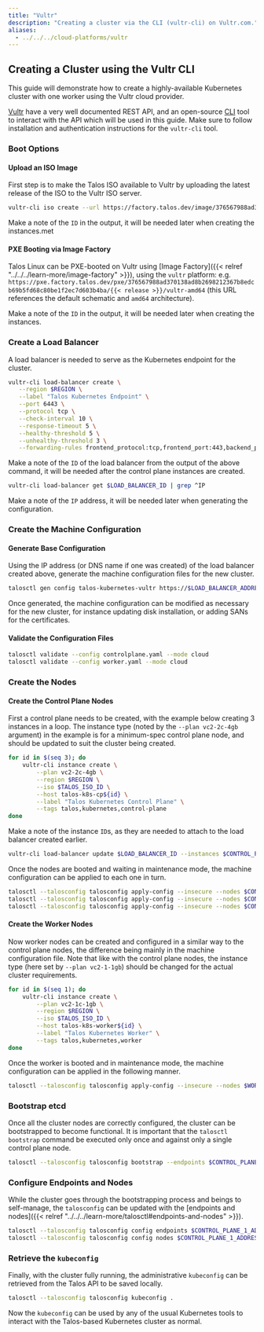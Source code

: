 ```yaml
---
title: "Vultr"
description: "Creating a cluster via the CLI (vultr-cli) on Vultr.com."
aliases:
  - ../../../cloud-platforms/vultr
---
```


## Creating a Cluster using the Vultr CLI

This guide will demonstrate how to create a highly-available Kubernetes cluster with one worker using the Vultr cloud provider.

[Vultr](https://www.vultr.com/) have a very well documented REST API, and an open-source [CLI](https://github.com/vultr/vultr-cli) tool to interact with the API which will be used in this guide.
Make sure to follow installation and authentication instructions for the `vultr-cli` tool.

### Boot Options

#### Upload an ISO Image

First step is to make the Talos ISO available to Vultr by uploading the latest release of the ISO to the Vultr ISO server.

```bash
vultr-cli iso create --url https://factory.talos.dev/image/376567988ad370138ad8b2698212367b8edcb69b5fd68c80be1f2ec7d603b4ba/{{< release >}}vultr-amd64.iso
```

Make a note of the `ID` in the output, it will be needed later when creating the instances.met

#### PXE Booting via Image Factory

Talos Linux can be PXE-booted on Vultr using [Image Factory]({{< relref "../../../learn-more/image-factory" >}}), using the `vultr` platform: e.g.
`https://pxe.factory.talos.dev/pxe/376567988ad370138ad8b2698212367b8edcb69b5fd68c80be1f2ec7d603b4ba/{{< release >}}/vultr-amd64` (this URL references the default schematic and `amd64` architecture).

Make a note of the `ID` in the output, it will be needed later when creating the instances.

### Create a Load Balancer

A load balancer is needed to serve as the Kubernetes endpoint for the cluster.

```bash
vultr-cli load-balancer create \
   --region $REGION \
   --label "Talos Kubernetes Endpoint" \
   --port 6443 \
   --protocol tcp \
   --check-interval 10 \
   --response-timeout 5 \
   --healthy-threshold 5 \
   --unhealthy-threshold 3 \
   --forwarding-rules frontend_protocol:tcp,frontend_port:443,backend_protocol:tcp,backend_port:6443
```

Make a note of the `ID` of the load balancer from the output of the above command, it will be needed after the control plane instances are created.

```bash
vultr-cli load-balancer get $LOAD_BALANCER_ID | grep ^IP
```

Make a note of the `IP` address, it will be needed later when generating the configuration.

### Create the Machine Configuration

#### Generate Base Configuration

Using the IP address (or DNS name if one was created) of the load balancer created above, generate the machine configuration files for the new cluster.

```bash
talosctl gen config talos-kubernetes-vultr https://$LOAD_BALANCER_ADDRESS
```

Once generated, the machine configuration can be modified as necessary for the new cluster, for instance updating disk installation, or adding SANs for the certificates.

#### Validate the Configuration Files

```bash
talosctl validate --config controlplane.yaml --mode cloud
talosctl validate --config worker.yaml --mode cloud
```

### Create the Nodes

#### Create the Control Plane Nodes

First a control plane needs to be created, with the example below creating 3 instances in a loop.
The instance type (noted by the `--plan vc2-2c-4gb` argument) in the example is for a minimum-spec control plane node, and should be updated to suit the cluster being created.

```bash
for id in $(seq 3); do
    vultr-cli instance create \
        --plan vc2-2c-4gb \
        --region $REGION \
        --iso $TALOS_ISO_ID \
        --host talos-k8s-cp${id} \
        --label "Talos Kubernetes Control Plane" \
        --tags talos,kubernetes,control-plane
done
```

Make a note of the instance `ID`s, as they are needed to attach to the load balancer created earlier.

```bash
vultr-cli load-balancer update $LOAD_BALANCER_ID --instances $CONTROL_PLANE_1_ID,$CONTROL_PLANE_2_ID,$CONTROL_PLANE_3_ID
```

Once the nodes are booted and waiting in maintenance mode, the machine configuration can be applied to each one in turn.

```bash
talosctl --talosconfig talosconfig apply-config --insecure --nodes $CONTROL_PLANE_1_ADDRESS --file controlplane.yaml
talosctl --talosconfig talosconfig apply-config --insecure --nodes $CONTROL_PLANE_2_ADDRESS --file controlplane.yaml
talosctl --talosconfig talosconfig apply-config --insecure --nodes $CONTROL_PLANE_3_ADDRESS --file controlplane.yaml
```

#### Create the Worker Nodes

Now worker nodes can be created and configured in a similar way to the control plane nodes, the difference being mainly in the machine configuration file.
Note that like with the control plane nodes, the instance type (here set by `--plan vc2-1-1gb`) should be changed for the actual cluster requirements.

```bash
for id in $(seq 1); do
    vultr-cli instance create \
        --plan vc2-1c-1gb \
        --region $REGION \
        --iso $TALOS_ISO_ID \
        --host talos-k8s-worker${id} \
        --label "Talos Kubernetes Worker" \
        --tags talos,kubernetes,worker
done
```

Once the worker is booted and in maintenance mode, the machine configuration can be applied in the following manner.

```bash
talosctl --talosconfig talosconfig apply-config --insecure --nodes $WORKER_1_ADDRESS --file worker.yaml
```

### Bootstrap etcd

Once all the cluster nodes are correctly configured, the cluster can be bootstrapped to become functional.
It is important that the `talosctl bootstrap` command be executed only once and against only a single control plane node.

```bash
talosctl --talosconfig talosconfig bootstrap --endpoints $CONTROL_PLANE_1_ADDRESS --nodes $CONTROL_PLANE_1_ADDRESS
```

### Configure Endpoints and Nodes

While the cluster goes through the bootstrapping process and beings to self-manage, the `talosconfig` can be updated with the [endpoints and nodes]({{< relref "../../../learn-more/talosctl#endpoints-and-nodes" >}}).

```bash
talosctl --talosconfig talosconfig config endpoints $CONTROL_PLANE_1_ADDRESS $CONTROL_PLANE_2_ADDRESS $CONTROL_PLANE_3_ADDRESS
talosctl --talosconfig talosconfig config nodes $CONTROL_PLANE_1_ADDRESS $CONTROL_PLANE_2_ADDRESS $CONTROL_PLANE_3_ADDRESS WORKER_1_ADDRESS
```

### Retrieve the `kubeconfig`

Finally, with the cluster fully running, the administrative `kubeconfig` can be retrieved from the Talos API to be saved locally.

```bash
talosctl --talosconfig talosconfig kubeconfig .
```

Now the `kubeconfig` can be used by any of the usual Kubernetes tools to interact with the Talos-based Kubernetes cluster as normal.
